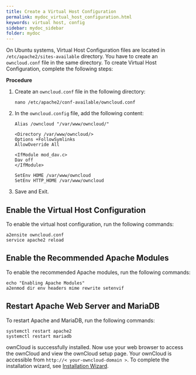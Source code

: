 ```yaml
---
title: Create a Virtual Host Configuration
permalink: mydoc_virtual_host_configuration.html
keywords: virtual host, config
sidebar: mydoc_sidebar
folder: mydoc
---
```

On Ubuntu systems, Virtual Host Configuration files are located in `/etc/apache2/sites-available` directory. You have to create an `owncloud.conf` file in the same directory. To create Virtual Host Configuration, complete the following steps:


**Procedure**
1. Create an `owncloud.conf` file in the following directory:

    ```
    nano /etc/apache2/conf-available/owncloud.conf
    ```

2. In the `owncloud.config` file, add the following content:
    ```
    Alias /owncloud "/var/www/owncloud/"

    <Directory /var/www/owncloud/>
    Options +FollowSymlinks
    AllowOverride All

    <IfModule mod_dav.c>
    Dav off
    </IfModule>

    SetEnv HOME /var/www/owncloud
    SetEnv HTTP_HOME /var/www/owncloud
    ```
3. Save and Exit.

## Enable the Virtual Host Configuration

To enable the virtual host configuration, run the following commands:
```
a2ensite owncloud.conf
service apache2 reload
```

## Enable the Recommended Apache Modules

To enable the recommended Apache modules, run the following commands:
```
echo "Enabling Apache Modules"
a2enmod dir env headers mime rewrite setenvif
```

## Restart Apache Web Server and MariaDB

To restart Apache and MariaDB, run the following commands:
```
systemctl restart apache2
systemctl restart mariadb
```

ownCloud is successfully installed. Now use your web browser to access the ownCloud and view the ownCloud setup page. Your ownCloud is accessible from `http://< your-owncloud-domain >`. To complete the installation wizard, see [Installation Wizard](mydoc_installation_wizard.html).
